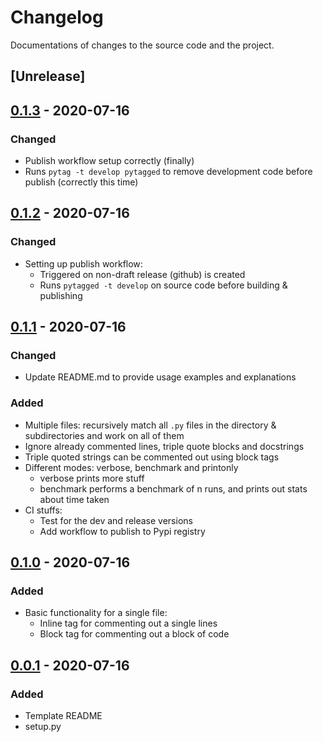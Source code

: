 # Changelog

Documentations of changes to the source code and the project.

## [Unrelease]

## [0.1.3] - 2020-07-16

### Changed
- Publish workflow setup correctly (finally)
- Runs `pytag -t develop pytagged` to remove development code before publish (correctly this time)


## [0.1.2] - 2020-07-16

### Changed
- Setting up publish workflow:
    - Triggered on non-draft release (github) is created
    - Runs `pytagged -t develop` on source code before building & publishing

## [0.1.1] - 2020-07-16

### Changed
- Update README.md to provide usage examples and explanations

### Added
- Multiple files: recursively match all `.py` files in the directory & subdirectories and work on all of them
- Ignore already commented lines, triple quote blocks and docstrings
- Triple quoted strings can be commented out using block tags
- Different modes: verbose, benchmark and printonly
    - verbose prints more stuff
    - benchmark performs a benchmark of n runs, and prints out stats about time taken
- CI stuffs:
    - Test for the dev and release versions
    - Add workflow to publish to Pypi registry

## [0.1.0] - 2020-07-16

### Added
- Basic functionality for a single file:
    - Inline tag for commenting out a single lines
    - Block tag for commenting out a block of code

## [0.0.1] - 2020-07-16
### Added
- Template README
- setup.py

[unreleased]: https://github.com/ntn9995/pytagged/compare/v0.1.3...HEAD
[0.1.3]: [https://github.com/ntn9995/pytagged/compare/v0.1.2...v0.1.3]
[0.1.2]: https://github.com/ntn9995/pytagged/compare/v0.1.1...v0.1.2
[0.1.1]: [https://github.com/ntn9995/pytagged/compare/v0.1.0...v0.1.1]
[0.1.0]: [https://github.com/ntn9995/pytagged/compare/v0.0.1...v0.1.0]
[0.0.1]: https://github.com/ntn9995/pytagged/releases/tag/v0.0.1